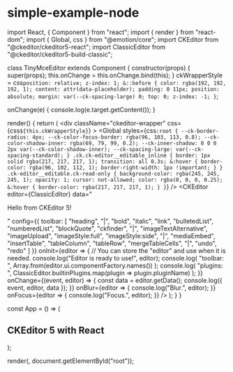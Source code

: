 # simple-example-node

import React, { Component } from "react";
import { render } from "react-dom";
import { Global, css } from "@emotion/core";
import CKEditor from "@ckeditor/ckeditor5-react";
import ClassicEditor from "@ckeditor/ckeditor5-build-classic";

class TinyMceEditor extends Component {
  constructor(props) {
    super(props);
    this.onChange = this.onChange.bind(this);
  }
  ckWrapperStyle = css`
    position: relative;
    z-index: 1;
    &::before {
      color: rgba(192, 192, 192, 1);
      content: attr(data-placeholder);
      padding: 0 11px;
      position: absolute;
      margin: var(--ck-spacing-large) 0;
      top: 0;
      z-index: -1;
    }
  `;

  onChange(e) {
    console.log(e.target.getContent());
  }

  render() {
    return (
      <div
        className="ckeditor-wrapper"
        css={css`
          ${this.ckWrapperStyle}
        `}
      >
        <Global
          styles={css`
            :root {
              --ck-border-radius: 4px;
              --ck-color-focus-border: rgba(96, 103, 113, 0.8);
              --ck-color-shadow-inner: rgba(69, 79, 99, 0.2);
              --ck-inner-shadow: 0 0 0 2px var(--ck-color-shadow-inner);
              --ck-spacing-large: var(--ck-spacing-standard);
            }
            .ck.ck-editor__editable_inline {
              border: 1px solid rgba(217, 217, 217, 1);
              transition: all 0.3s;
              &:hover {
                border-color: rgba(96, 102, 112, 1);
                border-right-width: 1px !important;
              }
            }
            .ck-editor__editable.ck-read-only {
              background-color: rgba(245, 245, 245, 1);
              opacity: 1;
              cursor: not-allowed;
              color: rgba(0, 0, 0, 0.25);
              &:hover {
                border-color: rgba(217, 217, 217, 1);
              }
            }
          `}
        />
        <CKEditor
          editor={ClassicEditor}
          data="<p>Hello from CKEditor 5!</p>"
          config={{
            toolbar: [
              "heading",
              "|",
              "bold",
              "italic",
              "link",
              "bulletedList",
              "numberedList",
              "blockQuote",
              "ckfinder",
              "|",
              "imageTextAlternative",
              "imageUpload",
              "imageStyle:full",
              "imageStyle:side",
              "|",
              "mediaEmbed",
              "insertTable",
              "tableColumn",
              "tableRow",
              "mergeTableCells",
              "|",
              "undo",
              "redo"
            ]
          }}
          onInit={editor => {
            // You can store the "editor" and use when it is needed.
            console.log("Editor is ready to use!", editor);
            console.log(
              "toolbar: ",
              Array.from(editor.ui.componentFactory.names())
            );
            console.log(
              "plugins: ",
              ClassicEditor.builtinPlugins.map(plugin => plugin.pluginName)
            );
          }}
          onChange={(event, editor) => {
            const data = editor.getData();
            console.log({ event, editor, data });
          }}
          onBlur={editor => {
            console.log("Blur.", editor);
          }}
          onFocus={editor => {
            console.log("Focus.", editor);
          }}
        />
      </div>
    );
  }
}

const App = () => (
  <div>
    <h2>CKEditor 5 with React</h2>
    <TinyMceEditor />
  </div>
);

render(<App />, document.getElementById("root"));
